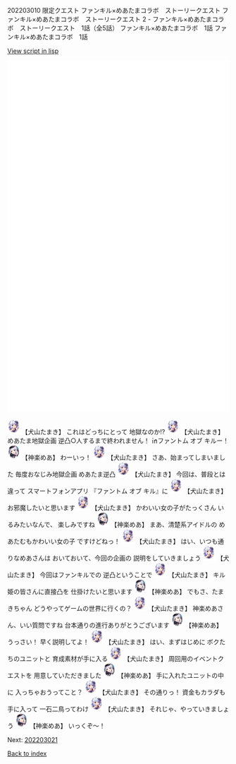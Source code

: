 202203010 限定クエスト  ファンキル×めあたまコラボ　ストーリークエスト ファンキル×めあたまコラボ　ストーリークエスト 2 - ファンキル×めあたまコラボ　ストーリークエスト　1話（全5話） ファンキル×めあたまコラボ　1話 ファンキル×めあたまコラボ　1話

[View script in lisp](../scripts/202203010.txt)

![bg_white.png](../images/backgrounds/bg_white.png)

<img src="../images/units/5303711.png" alt="5303711.png" height="34"/>
【犬山たまき】
これはどっちにとって
地獄なのか!?

<img src="../images/units/5303711.png" alt="5303711.png" height="34"/>
【犬山たまき】
めあたま地獄企画
逆凸○人するまで終われません！
㏌ファントム オブ キルー！

<img src="../images/units/5105011.png" alt="5105011.png" height="34"/>
【神楽めあ】
わーいっ！

<img src="../images/units/5303711.png" alt="5303711.png" height="34"/>
【犬山たまき】
さあ、始まってしまいました
毎度おなじみ地獄企画
めあたま逆凸

<img src="../images/units/5303711.png" alt="5303711.png" height="34"/>
【犬山たまき】
今回は、普段とは違って
スマートフォンアプリ
『ファントム オブ キル』に

<img src="../images/units/5303711.png" alt="5303711.png" height="34"/>
【犬山たまき】
お邪魔したいと思います

<img src="../images/units/5303711.png" alt="5303711.png" height="34"/>
【犬山たまき】
かわいい女の子がたっくさん
いるみたいなんで、
楽しみですね

<img src="../images/units/5105011.png" alt="5105011.png" height="34"/>
【神楽めあ】
まあ、清楚系アイドルの
めあたむもかわいい女の子
ですけどねっ！

<img src="../images/units/5303711.png" alt="5303711.png" height="34"/>
【犬山たまき】
はい、いつも通りなめあさんは
おいておいて、今回の企画の
説明をしていきましょう

<img src="../images/units/5303711.png" alt="5303711.png" height="34"/>
【犬山たまき】
今回はファンキルでの
逆凸ということで

<img src="../images/units/5303711.png" alt="5303711.png" height="34"/>
【犬山たまき】
キル姫の皆さんに直接凸を
仕掛けたいと思います

<img src="../images/units/5105011.png" alt="5105011.png" height="34"/>
【神楽めあ】
でもさ、たまきちゃん
どうやってゲームの世界に行くの？

<img src="../images/units/5303711.png" alt="5303711.png" height="34"/>
【犬山たまき】
神楽めあさん、いい質問ですね
台本通りの進行ありがとうございます

<img src="../images/units/5105011.png" alt="5105011.png" height="34"/>
【神楽めあ】
うっさい！
早く説明してよ！

<img src="../images/units/5303711.png" alt="5303711.png" height="34"/>
【犬山たまき】
はい、まずはじめに
ボクたちのユニットと
育成素材が手に入る

<img src="../images/units/5303711.png" alt="5303711.png" height="34"/>
【犬山たまき】
周回用のイベントクエストを
用意していただきました

<img src="../images/units/5105011.png" alt="5105011.png" height="34"/>
【神楽めあ】
手に入れたユニットの中に
入っちゃおうってこと？

<img src="../images/units/5303711.png" alt="5303711.png" height="34"/>
【犬山たまき】
その通りっ！
資金もカラダも手に入って
一石二鳥ってわけ

<img src="../images/units/5303711.png" alt="5303711.png" height="34"/>
【犬山たまき】
それじゃ、やっていきましょう

<img src="../images/units/5105011.png" alt="5105011.png" height="34"/>
【神楽めあ】
いっくぞ～！


Next: [202203021](202203021.md)

[Back to index](index.md)
